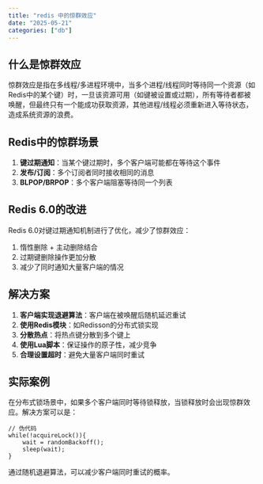 ```yaml
---
title: "redis 中的惊群效应"
date: "2025-05-21"
categories: ["db"]
---
```


## 什么是惊群效应

惊群效应是指在多线程/多进程环境中，当多个进程/线程同时等待同一个资源（如Redis中的某个键）时，一旦该资源可用（如键被设置或过期），所有等待者都被唤醒，但最终只有一个能成功获取资源，其他进程/线程必须重新进入等待状态，造成系统资源的浪费。

## Redis中的惊群场景

1. **键过期通知**：当某个键过期时，多个客户端可能都在等待这个事件
2. **发布/订阅**：多个订阅者同时接收相同的消息
3. **BLPOP/BRPOP**：多个客户端阻塞等待同一个列表

## Redis 6.0的改进

Redis 6.0对键过期通知机制进行了优化，减少了惊群效应：

1. 惰性删除 + 主动删除结合
2. 过期键删除操作更加分散
3. 减少了同时通知大量客户端的情况

## 解决方案

1. **客户端实现退避算法**：客户端在被唤醒后随机延迟重试
2. **使用Redis模块**：如Redisson的分布式锁实现
3. **分散热点**：将热点键分散到多个键上
4. **使用Lua脚本**：保证操作的原子性，减少竞争
5. **合理设置超时**：避免大量客户端同时重试

## 实际案例

在分布式锁场景中，如果多个客户端同时等待锁释放，当锁释放时会出现惊群效应。解决方案可以是：

```
// 伪代码
while(!acquireLock()){
    wait = randomBackoff();
    sleep(wait);
}
```

通过随机退避算法，可以减少客户端同时重试的概率。
